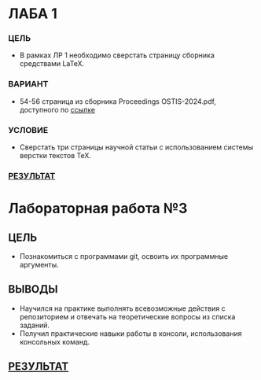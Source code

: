 # ЛАБА 1

### ЦЕЛЬ

- В рамках ЛР 1 необходимо сверстать страницу сборника средствами LaTeX.

### ВАРИАНТ

- 54-56 страница из сборника Proceedings OSTIS-2024.pdf, доступного по [ссылке](https://proc.ostis.net/proc/Proceedings%20OSTIS-2024.pdf)

### УСЛОВИЕ

- Сверстать три страницы научной статьи с использованием системы верстки текстов TeX.

### [РЕЗУЛЬТАТ](Lab1\First_document(1).pdf)
# Лабораторная работа №3

## ЦЕЛЬ
- Познакомиться с программами git, освоить их программные аргументы.

## ВЫВОДЫ
- Научился на практике выполнять всевозможные действия с репозиторием и отвечать на теоретические вопросы из списка заданий.
- Получил практические навыки работы в консоли, использования консольных команд.

## [РЕЗУЛЬТАТ](Лаба3.pdf)
